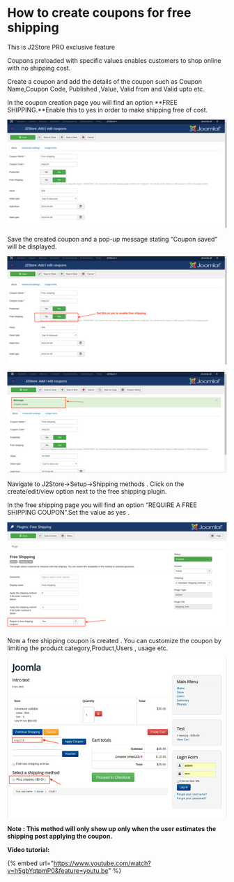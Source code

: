 # How to create coupons for free shipping

This is J2Store PRO exclusive feature

Coupons preloaded with specific values enables customers to shop online with no shipping cost.

Create a coupon and add the details of the coupon such as Coupon Name,Coupon Code, Published ,Value, Valid from and Valid upto etc.

&#x20;In the coupon creation page you will find an option **FREE SHIPPING.**Enable this to yes in order to make shipping free of cost.

![Basic settings for creating free shipping coupons](https://raw.githubusercontent.com/j2store/doc-images/master/sales/Coupons-for-free-shipping/coupon-free-ship-basic.png)

&#x20;Save the created coupon and a pop-up message stating “Coupon saved” will be displayed.

![Enabling free shipping option in coupons](https://raw.githubusercontent.com/j2store/doc-images/master/sales/Coupons-for-free-shipping/coupon-free-ship-enable-free-ship.png)

![Coupon-saved](https://raw.githubusercontent.com/j2store/doc-images/master/sales/Coupons-for-free-shipping/coupon-free-ship-saved.png)

Navigate to J2Store->Setup->Shipping methods . Click on the create/edit/view option next to the free shipping plugin.

In the free shipping page you will find an option “REQUIRE A FREE SHIPPING COUPON”.Set the value as yes .&#x20;

![Enabling the free shipping coupon option in shipping plugin](https://raw.githubusercontent.com/j2store/doc-images/master/sales/Coupons-for-free-shipping/coupon-free-ship-enable-coupon.png)

Now a free shipping coupon is created . You can customize the coupon by limiting the product category,Product,Users , usage etc.&#x20;

![Applying the coupon on the frontend](https://raw.githubusercontent.com/j2store/doc-images/master/sales/Coupons-for-free-shipping/coupon-free-ship-frontend.png)

**Note : This method will only show up only when the user estimates the shipping post applying the coupon.**

**Video tutorial:**

{% embed url="https://www.youtube.com/watch?v=h5gbYqtpmP0&feature=youtu.be" %}

